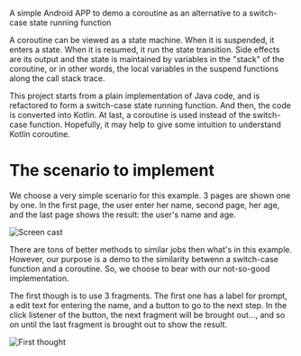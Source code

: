 A simple Android APP to demo a coroutine as an alternative to a switch-case state running function

A coroutine can be viewed as a state machine. When it is suspended, it enters a state.
When it is resumed, it run the state transition. Side effects are its output and the state
is maintained by variables in the "stack" of the coroutine, or in other words, the local variables in the
suspend functions along the call stack trace.

This project starts from a plain implementation of Java code, and is refactored to form a switch-case state running function.
And then, the code is converted into Kotlin. At last, a coroutine is used instead of the switch-case function.
Hopefully, it may help to give some intuition to understand Kotlin coroutine.

The scenario to implement
=========================

We choose a very simple scenario for this example. 3 pages are shown one by one.
In the first page, the user enter her name, second page, her age, and the last page
shows the result: the user's name and age.

![Screen cast](docs/images/screencast.gif)

There are tons of better methods to similar jobs then what's in this example.
However, our purpose is a demo to the similarity betwenn a switch-case function and a coroutine.
So, we choose to bear with our not-so-good implementation.

The first though is to use 3 fragments. The first one has a label for prompt, a edit text for entering the name,
and a button to go to the next step. In the click listener of the button, the next fragment will be brought out...,
and so on until the last fragment is brought out to show the result.

![First thought](docs/images/screencast.gif)


